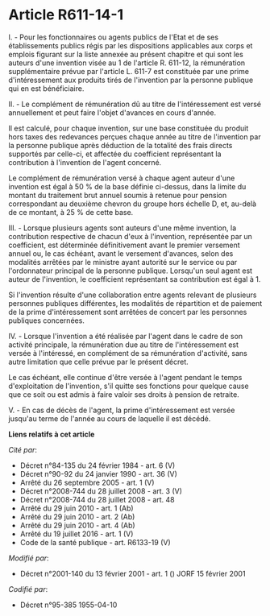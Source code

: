 # Article R611-14-1

I. - Pour les fonctionnaires ou agents publics de l'Etat et de ses établissements publics régis par les dispositions
applicables aux corps et emplois figurant sur la liste annexée au présent chapitre et qui sont les auteurs d'une invention
visée au 1 de l'article R. 611-12, la rémunération supplémentaire prévue par l'article L. 611-7 est constituée par une prime
d'intéressement aux produits tirés de l'invention par la personne publique qui en est bénéficiaire.

II. - Le complément de rémunération dû au titre de l'intéressement est versé annuellement et peut faire l'objet d'avances en
cours d'année.

Il est calculé, pour chaque invention, sur une base constituée du produit hors taxes des redevances perçues chaque année au
titre de l'invention par la personne publique après déduction de la totalité des frais directs supportés par celle-ci, et
affectée du coefficient représentant la contribution à l'invention de l'agent concerné.

Le complément de rémunération versé à chaque agent auteur d'une invention est égal à 50 % de la base définie ci-dessus, dans
la limite du montant du traitement brut annuel soumis à retenue pour pension correspondant au deuxième chevron du groupe hors
échelle D, et, au-delà de ce montant, à 25 % de cette base.

III. - Lorsque plusieurs agents sont auteurs d'une même invention, la contribution respective de chacun d'eux à l'invention,
représentée par un coefficient, est déterminée définitivement avant le premier versement annuel ou, le cas échéant, avant le
versement d'avances, selon des modalités arrêtées par le ministre ayant autorité sur le service ou par l'ordonnateur
principal de la personne publique. Lorsqu'un seul agent est auteur de l'invention, le coefficient représentant sa
contribution est égal à 1.

Si l'invention résulte d'une collaboration entre agents relevant de plusieurs personnes publiques différentes, les modalités
de répartition et de paiement de la prime d'intéressement sont arrêtées de concert par les personnes publiques concernées.

IV. - Lorsque l'invention a été réalisée par l'agent dans le cadre de son activité principale, la rémunération due au titre
de l'intéressement est versée à l'intéressé, en complément de sa rémunération d'activité, sans autre limitation que celle
prévue par le présent décret.

Le cas échéant, elle continue d'être versée à l'agent pendant le temps d'exploitation de l'invention, s'il quitte ses
fonctions pour quelque cause que ce soit ou est admis à faire valoir ses droits à pension de retraite.

V. - En cas de décès de l'agent, la prime d'intéressement est versée jusqu'au terme de l'année au cours de laquelle il est
décédé.

**Liens relatifs à cet article**

_Cité par_:

  - Décret n°84-135 du 24 février 1984 - art. 6 (V)
  - Décret n°90-92 du 24 janvier 1990 - art. 36 (V)
  - Arrêté du 26 septembre 2005 - art. 1 (V)
  - Décret n°2008-744 du 28 juillet 2008 - art. 3 (V)
  - Décret n°2008-744 du 28 juillet 2008 - art. 48
  - Arrêté du 29 juin 2010 - art. 1 (Ab)
  - Arrêté du 29 juin 2010 - art. 2 (Ab)
  - Arrêté du 29 juin 2010 - art. 4 (Ab)
  - Arrêté du 19 juillet 2016 - art. 1 (V)
  - Code de la santé publique - art. R6133-19 (V)

_Modifié par_:

  - Décret n°2001-140 du 13 février 2001 - art. 1 () JORF 15 février 2001

_Codifié par_:

  - Décret n°95-385 1955-04-10
